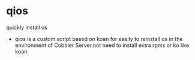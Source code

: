 # qios
quickly install os

- qios is a custom script based on koan for easily to reinstall os in the environment of Cobbler Server.not need to install extra rpms or ko like koan.
